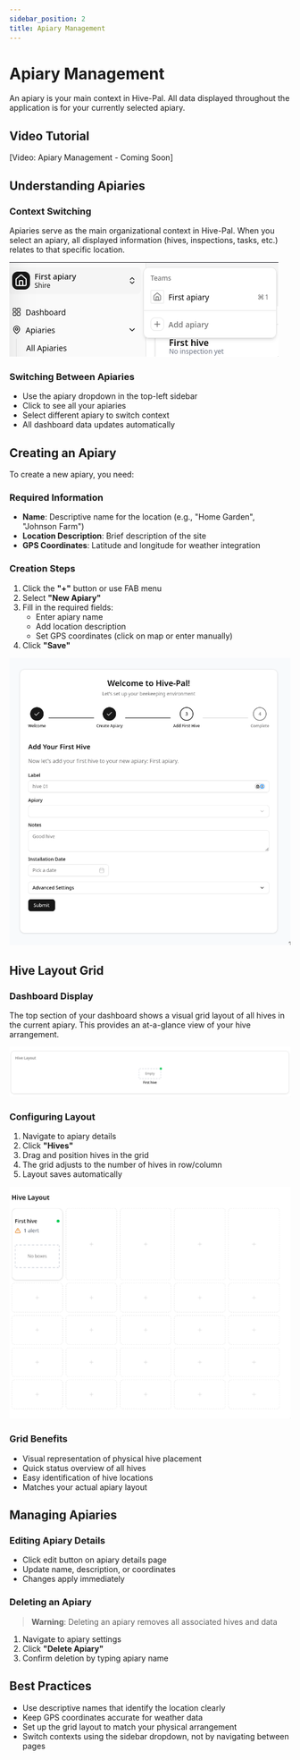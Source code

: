```yaml
---
sidebar_position: 2
title: Apiary Management
---
```


# Apiary Management

An apiary is your main context in Hive-Pal. All data displayed throughout the application is for your currently selected apiary.

## Video Tutorial
<div style={{textAlign: 'center', margin: '2rem 0'}}>
  <div style={{padding: '1rem', background: '#f0f0f0', borderRadius: '8px'}}>
    [Video: Apiary Management - Coming Soon]
  </div>
</div>

## Understanding Apiaries

### Context Switching
Apiaries serve as the main organizational context in Hive-Pal. When you select an apiary, all displayed information (hives, inspections, tasks, etc.) relates to that specific location.

![Apiary Dropdown in Sidebar](/img/screenshots/apiary/sidebar-dropdown.png)

### Switching Between Apiaries
- Use the apiary dropdown in the top-left sidebar
- Click to see all your apiaries
- Select different apiary to switch context
- All dashboard data updates automatically

## Creating an Apiary

To create a new apiary, you need:

### Required Information
- **Name**: Descriptive name for the location (e.g., "Home Garden", "Johnson Farm")
- **Location Description**: Brief description of the site
- **GPS Coordinates**: Latitude and longitude for weather integration

### Creation Steps
1. Click the **"+"** button or use FAB menu
2. Select **"New Apiary"**
3. Fill in the required fields:
   - Enter apiary name
   - Add location description
   - Set GPS coordinates (click on map or enter manually)
4. Click **"Save"**

![Apiary Creation Form](/img/screenshots/apiary/creation-form.png)

## Hive Layout Grid

### Dashboard Display
The top section of your dashboard shows a visual grid layout of all hives in the current apiary. This provides an at-a-glance view of your hive arrangement.

![Dashboard Hive Grid Layout](/img/screenshots/apiary/dashboard-grid.png)

### Configuring Layout
1. Navigate to apiary details
2. Click **"Hives"**
3. Drag and position hives in the grid
4. The grid adjusts to the number of hives in row/column
5. Layout saves automatically

![Grid Configuration Interface](/img/screenshots/apiary/grid-configuration.png)

### Grid Benefits
- Visual representation of physical hive placement
- Quick status overview of all hives
- Easy identification of hive locations
- Matches your actual apiary layout

## Managing Apiaries

### Editing Apiary Details
- Click edit button on apiary details page
- Update name, description, or coordinates
- Changes apply immediately

### Deleting an Apiary
> **Warning**: Deleting an apiary removes all associated hives and data

1. Navigate to apiary settings
2. Click **"Delete Apiary"**
3. Confirm deletion by typing apiary name

## Best Practices

- Use descriptive names that identify the location clearly
- Keep GPS coordinates accurate for weather data
- Set up the grid layout to match your physical arrangement
- Switch contexts using the sidebar dropdown, not by navigating between pages